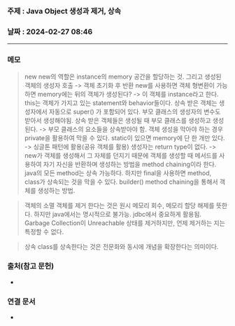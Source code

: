 ### 주제 : Java Object 생성과 제거, 상속

### 날짜 : 2024-02-27 08:46
----
### 메모
> new
> new의 역할은 instance의 memory 공간을 할당하는 것. 그리고 생성된 객체의 생성자 호출 -> 객체 초기화 후 반환
> new를 사용하면 객체 형변환이 가능하면 memory에는 뒤의 객체가 생성된다? -> 이 객체를 instance라고 한다.
> this는 객체가 가지고 있는 statement와 behavior들이다.
> 상속 받은 객체는 생성자에서 자동으로 super() 가 포함되어 있다. 부모 클래스의 생성자의 변수도 받아서 생성해야됨.
> 상속 받은 객체들은 생성될 때 부모 클래스를 생성하고 생성된다. -> 부모 클래스의 요소들을 상속받아야 함.
> 객체 생성을 막아야 하는 경우 private을 활용하여 막을 수 있다.
> static이 있으면 memory에 단 한 개만 있다. -> 싱글톤 패턴에 활용(공유 객체를 활용)
> 생성자는 return type이 없다. -> new가 객체를 생성해서 그 자체를 던지기 때문에
> 객체를 생성할 때 메서드를 사용하여 자기 자신을 반환하며 생성하는 방법을 method chaining이라 한다.
> java의 모든  method는 상속 가능하다. 하지만 final을 사용하면 method, class가 상속되는 것을 막을 수 있다.
> builder() method chaining을 통해서 객체를 생성하는 방법.

> 객체의 소멸
> 객체를 제거 한다는 것은 원시 메모리 회수, 메모리 할당 해제를 뜻한다. 하지만 java에서는 명시적으로 불가능.
> jdbc에서 중요하게 활용됨.
> Garbage Collection이 Unreachable 상태를 제거하지만, 언제 제거하는 지는 특정할 수 없다.

> 상속
> class를 상속한다는 것은 전문화와 동시에 개념을 확장한다는 의미이다.
> 



### 출처(참고 문헌)
-

### 연결 문서
-
